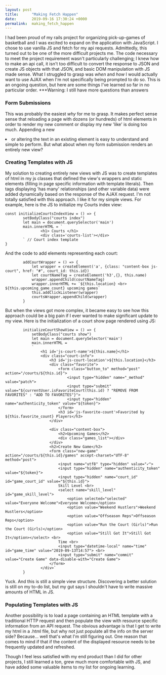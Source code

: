 ```yaml
---
layout: post
title:      "Making Fetch Happen"
date:       2019-09-16 17:30:24 +0000
permalink:  making_fetch_happen
---
```



I had been proud of my rails project for organizing pick-up-games of basketball and I was excited to expand on the application with JavaScript. I chose to use vanilla JS and fetch for my api requests. Admittedly, this turned out to be one of the more difficult projects me. The code necessary to meet the project requirement wasn't particularly challenging; I knew how to make an api call, it isn't too difficult to convert the response to JSON and create JS objects with that JSON, and basic DOM manipulation with JS made sense. What I struggled to grasp was *when* and *how* I would actually want to use AJAX when I'm not specifically being prompted to do so. This is an ongoing question, but here are some things I've learned so far in no particular order. ***Warning: I still have more questions than answers

### Form Submissions

This was probably the easiest *why* for me to grasp. It makes perfect sense sense that reloading a page with dozens (or hundreds) of html elements in order to render my new comment or display my new 'like' is doing too much. Appending a new <li> or altering the text in an existing element is easy to understand and simple to perform. But what about when my form submission renders an entirely new view? 

### Creating Templates with JS

My solution to creating entirely new views with JS was to create templates of html in my js classes that defined the view's wrappers and static elements (filling in page specific information with template literals). Then tags displaying 'has many' relationships (and other variable data) were added dynamically based on the response of the AJAX request. I'm not totally satisfied with this approach. I like it for my simple views. For example, here is the JS to initialize my Courts index view:
```
const initializeCourtsIndexView = () => {
		setBodyClass("courts index")
		let main = document.querySelector('main')
		main.innerHTML = `
				<h1> Courts </h1>
				<div class='courts-list'></div>
		` // Court index template
}
```

And the code to add elements representing each court:

```
        addCourtWrapper = () => {
            let wrapper = createElement('a', {class: "content-box js-court", href: "#", court_id: this.id})
            let courtNameTag = createElement('h3',{}, this.name)
            wrapper.appendChild(courtNameTag)
            wrapper.innerHTML += `${this.location} <br> ${this.upcoming_game_count} upcoming games`
            this.addClickListener(wrapper)
            courtsWrapper.appendChild(wrapper)
        }
```

But when the views got more complex, it became easy to see how this approach could be a big pain if I ever wanted to make significant update to my view. Here is the initialization of a court show page rendered using JS:

```
        initializeCourtShowView = () => {
            setBodyClass("courts show")
            let main = document.querySelector('main')
            main.innerHTML = 
            `
                <h1 id='js-court-name'>${this.name}</h1>
                <div class="court-info">
                    <h3 id='js-court-location'>${this.location}</h3>
                    <div class="favorite">
                        <form class="button_to" method="post" action="/courts/${this.id}">
                            <input type="hidden" name="_method" value="patch">
                            <input type="submit" value="${currentUser.isFavoriteCourt(this.id) ? "REMOVE FROM FAVORITES" : "ADD TO FAVORITES"}">
                            <input type="hidden" name="authenticity_token" value="${token}">
                        </form>
                        <h3 id='js-favorite-count'>Favorited by ${this.favorite_count} Players</h3>
                    </div>
            
                    <div class="content-box">
                        <h2>Upcoming Games</h2>
                        <div class="games_list"></div>
                    </div>
                    <h2>Create New Game</h2>
                    <form class="new-game" action="/courts/${this.id}/games" accept-charset="UTF-8" method="post">
                        <input name="utf8" type="hidden" value="✓">
                        <input type="hidden" name="authenticity_token" value="${token}">
                        <input type="hidden" name="court_id" id="game_court_id" value="${this.id}">
                        Skill Level <br>
                        <select name="skill_level" id="game_skill_level">
                            <option selected="selected" value="Everyone Welcome">Everyone Welcome</option>
                            <option value="Weekend Hustlers">Weekend Hustlers</option>
                            <option value="Offseason Reps">Offseason Reps</option>
                            <option value="Run the Court (Girls)">Run the Court (Girls)</option>
                            <option value="Still Got It">Still Got It</option></select> <br>
                        Time <br> 
                        <input type="datetime-local" name="time" id="game_time" value="2019-09-13T14:57"> <br>
                        <input type="submit" name="commit" value="Create Game" data-disable-with="Create Game">
                    </form>
                </div>`
        }
```

Yuck. And this is still a simple view structure. Discovering a better solution is still on my to-do list, but my gut says I shouldn't have to write massive amounts of HTML in JS. 

### Populating Templates with JS

Another possibility is to load a page containing an HTML template with a traditional HTTP request and then populate the view with resource specific information from an API request. The obvious advantage is that I get to write my html in a .html file, but why not just populate all the info on the server side? Because... well that's what I'm still figuring out. One reason that comes to mind if that if the content of the displayed resource needs to be frequently updated and refreshed.

Though I feel less satisfied with my end product than I did for other projects, I still learned a ton, grew much more comfortable with JS, and have added some valuable items to my list for ongoing learning.



